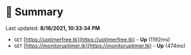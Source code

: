 # 📖 Summary
Last updated: **8/18/2021, 10:33:34 PM**

- `GET` [https://uptimerfree.tk](https://uptimerfree.tk) - **Up** (1192ms)
- `GET` [https://monitoruptimer.tk](https://monitoruptimer.tk) - **Up** (474ms)
